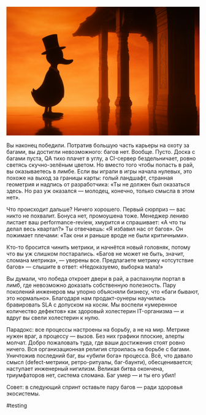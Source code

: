 ![alt text](Баг-умер-и-ты-его-убил.png)

Вы наконец победили. Потратив большую часть карьеры на охоту за багами, вы достигли невозможного: багов нет. Вообще. Пусто. Доска с багами пуста, QA тихо плачет в углу, а CI-сервер бездельничает, ровно светясь скучно-зелёным цветом. Но вместо того чтобы попасть в рай, вы оказываетесь в лимбе. Если вы играли в игры начала нулевых, это похоже на выход за границы карты: голый ландшафт, странная геометрия и надпись от разработчика: «Ты не должен был оказаться здесь. Но раз уж оказался — молодец, конечно, только смысла в этом нет».

Что происходит дальше? Ничего хорошего. Первый сюрприз — вас никто не похвалит. Бонуса нет, промоушена тоже. Менеджер лениво листает ваш performance-review, хмурится и спрашивает: «А что ты делал весь квартал?» Ты отвечаешь: «Я избавил нас от багов». Он пожимает плечами: «Так они и раньше вроде не были критичными».

Кто-то бросится чинить метрики, и начнётся новый головняк, потому что вы уж слишком постарались. «Багов не может не быть, значит, сломана метрика», — уверены все. Предлагаете метрику «отсутствие багов» — слышите в ответ: «Недоказуемо, выборка мала!»

Вы думали, что победа откроет двери в рай, а распахнули портал в лимб, где невозможно доказать собственную полезность. Пару поколений инженеров мы упорно объясняли бизнесу, что «баги бывают, это нормально». Благодаря нам продакт-оунеры научились бравировать SLA с допуском на косяк. Мы воспели «умеренное количество дефектов» как здоровый холестерин IT-организма — и вдруг вы свели холестерин к нулю.

Парадокс: все процессы настроены на борьбу, а не на мир. Метрике нужен враг, а процессу — вызов. Без них графики плоские, алерты молчат. Добро пожаловать туда, где ваши достижения стоят ровно ничего. Вся организационная религия строилась на борьбе с багами. Уничтожив последний баг, вы «убили бога» процесса. Всё, что давало смысл (defect-метрики, ретро-ритуалы, баг-баунти), обесценивается; наступает инженерный нигилизм. Великая битва окончена, триумфаторов нет, система сломана. Баг умер — и ты его убил!

Совет: в следующий спринт оставьте пару багов — ради здоровья экосистемы.

#testing